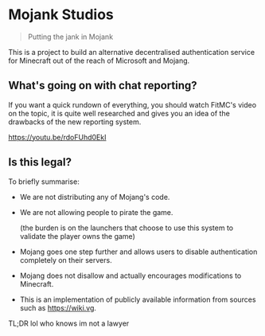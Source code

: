 # Mojank Studios

> Putting the jank in Mojank

This is a project to build an alternative decentralised authentication service for Minecraft out of the reach of Microsoft and Mojang.

## What's going on with chat reporting?

If you want a quick rundown of everything, you should watch FitMC's video on the topic, it is quite well researched and gives you an idea of the drawbacks of the new reporting system.

https://youtu.be/rdoFUhd0EkI

## Is this legal?

To briefly summarise:

- We are not distributing any of Mojang's code.
- We are not allowing people to pirate the game.

  (the burden is on the launchers that choose to use this system to validate the player owns the game)
- Mojang goes one step further and allows users to disable authentication completely on their servers.
- Mojang does not disallow and actually encourages modifications to Minecraft.
- This is an implementation of publicly available information from sources such as https://wiki.vg.

TL;DR lol who knows im not a lawyer
